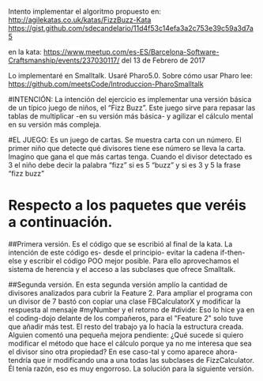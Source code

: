 Intento implementar el algoritmo propuesto en:
http://agilekatas.co.uk/katas/FizzBuzz-Kata
https://gist.github.com/sdecandelario/11d4f53c14efa3a2c753e39c59a3d7a5


en la kata:
https://www.meetup.com/es-ES/Barcelona-Software-Craftsmanship/events/237030117/
del 13 de Febrero de 2017

Lo implementaré en Smalltalk. Usaré Pharo5.0. Sobre cómo usar Pharo lee: https://github.com/meetsCode/Introduccion-PharoSmalltalk 
 
#INTENCIÓN:
La intención del ejercicio es implementar una versión básica de un típico juego de niños, el “Fizz Buzz”. Este juego sirve para repasar las tablas de multiplicar -en su versión más básica- y agilizar el cálculo mental en su versión más compleja.

#EL JUEGO:
Es un juego de cartas. Se muestra carta con un número. El primer niño que detecte qué divisores tiene ese número se lleva la carta. Imagino que gana el que más cartas tenga. Cuando el divisor detectado es 3 el niño debe decir la palabra “fizz” si es 5 “buzz” y si es 3 y 5 la frase “fizz buzz”

 

# Respecto a los paquetes que veréis a continuación.
##Primera versión.
Es el código que se escribió al final de la kata. La intención de este código es- desde el principio- evitar la cadena if-then-else y escribir el código POO mejor posible. Para ello aprovechamos el sistema de herencia y el acceso a las subclases que ofrece Smalltalk.

##Segunda versión.En esta segunda versión amplío la cantidad de divisores analizados para cubrir la Feature 2. 
Para ampliar el programa con un divisor de 7 bastó con copiar una clase FBCalculatorX y modificar la respuesta al mensaje #myNumber y el retorno de #divide:Eso lo hice ya en el coding-dojo delante de los compañeros, para el "Feature 2" solo tuve que añadir más test. El resto del trabajo ya lo hacía la estructura creada.Alguien comentó una pequeña mejora pendiente: ¿Qué sucede si quiero modificar el método que hace el cálculo porque ya no me interesa que sea el divisor sino otra propiedad? En ese caso-tal y como aparece ahora- tendría que ir modificando una a una todas las subclases de FizzCalculator. Él tenía razón, eso es muy engorroso. La solución para la siguiente versión. 





